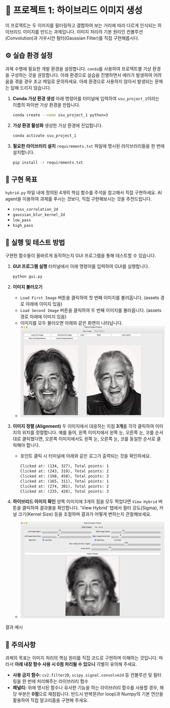 # 🎨 프로젝트 1: 하이브리드 이미지 생성

이 프로젝트는 두 이미지를 필터링하고 결합하여 보는 거리에 따라 다르게 인식되는 하이브리드 이미지를 만드는 과제입니다. 이미지 처리의 기본 원리인 컨볼루션(Convolution)과 가우시안 필터(Gaussian Filter)를 직접 구현해봅시다.


## ⚙️ 실습 환경 설정

과제 수행에 필요한 개발 환경을 설정합니다. `conda`를 사용하여 프로젝트별 가상 환경을 구성하는 것을 권장합니다. 아래 환경으로 실습을 진행하면서 에러가 발생하여 어려움을 겪을 경우 조교 메일로 문의하세요. 아래 환경으로 사용하지 않아서 발생되는 문제는 답해 드리지 않습니다.

1.  **Conda 가상 환경 생성**
    아래 명령어를 터미널에 입력하여 `ssu_project_1`이라는 이름의 파이썬 가상 환경을 만듭니다.
    ```bash
    conda create --name ssu_project_1 python=3
    ```

2.  **가상 환경 활성화**
    생성한 가상 환경에 진입합니다.
    ```bash
    conda activate ssu_project_1
    ```

3.  **필요한 라이브러리 설치**
    `requirements.txt` 파일에 명시된 라이브러리들을 한 번에 설치합니다.
    ```bash
    pip install -r requirements.txt
    ```



## 🎯 구현 목표

`hybrid.py` 파일 내에 정의된 4개의 핵심 함수를 주석을 참고해서 직접 구현하세요. AI agent을 이용하여 과제를 푸시는 것보다, 직접 구현해보시는 것을 추천드립니다.

-   `cross_correlation_2d`
-   `gaussian_blur_kernel_2d`
-   `low_pass`
-   `high_pass`

## 🚀 실행 및 테스트 방법

구현한 함수들이 올바르게 동작하는지 GUI 프로그램을 통해 테스트할 수 있습니다.

1.  **GUI 프로그램 실행**
    터미널에서 아래 명령어를 입력하여 GUI를 실행합니다.
    ```bash
    python gui.py
    ```

2.  **이미지 불러오기**
    -   `Load First Image` 버튼을 클릭하여 첫 번째 이미지를 불러옵니다. (assets 경로 아래에 이미지 있음)
    -   `Load Second Image` 버튼을 클릭하여 두 번째 이미지를 불러옵니다. (assets 경로 아래에 이미지 있음)
    -   이미지를 모두 불러오면 아래와 같은 화면이 나타납니다.
    -  ![project_gui](./resources/project_page.png)
        

3.  **이미지 정렬 (Alignment)**
    두 이미지에서 대응하는 지점 **3개**를 각각 클릭하여 이미지의 위치를 정렬합니다. 예를 들어, 왼쪽 이미지에서 왼쪽 눈, 오른쪽 눈, 코를 순서대로 클릭했다면, 오른쪽 이미지에서도 왼쪽 눈, 오른쪽 눈, 코를 동일한 순서로 클릭해야 합니다.

    -   포인트 클릭 시 터미널에 아래와 같은 로그가 출력되는 것을 확인하세요.
        ```
        Clicked at: (134, 327), Total points: 1
        Clicked at: (243, 319), Total points: 2
        Clicked at: (198, 458), Total points: 3
        Clicked at: (165, 311), Total points: 1
        Clicked at: (274, 301), Total points: 2
        Clicked at: (235, 428), Total points: 3
        ```

4.  **하이브리드 이미지 확인**
    양쪽 이미지에 3개의 점을 모두 찍었다면 `View Hybrid` 버튼을 클릭하여 결과물을 확인합니다. 'View Hybrid' 탭에서 필터 강도(Sigma), 커널 크기(Kernel Size) 등을 조절하며 결과가 어떻게 변하는지 관찰해보세요.
    -  ![project_gui](./resources/result.png)


결과 예시

## 🚨 **주의사항**

과제의 목표는 이미지 처리의 핵심 원리를 직접 코드로 구현하며 이해하는 것입니다. 따라서 **아래 내장 함수 사용 시 0점 처리될 수 있으니** 각별히 유의해 주세요.

-   **사용 금지 함수:** `cv2.filter2D`, `scipy.signal.convolve2d` 등 컨볼루션 및 필터링을 한 번에 처리해주는 라이브러리 함수
-   **패널티:** 위에 명시된 함수나 유사한 기능을 하는 라이브러리 함수를 사용할 경우, 해당 부분은 **0점**으로 채점됩니다. 반드시 반복문(for loop)과 Numpy의 기본 연산을 활용하여 직접 알고리즘을 구현해 주세요.